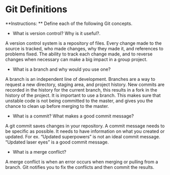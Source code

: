 # Git Definitions

**Instructions: ** Define each of the following Git concepts.

* What is version control?  Why is it useful?.

A version control system is a repository of files.  Every change made to the source is tracked, who made changes, why they made it, and references to problems fixed.  The ability to track each change made, and to reverse changes when necessary can make a big impact in a group project.

* What is a branch and why would you use one?

A branch is an independent line of development.  Branches are a way to request a new directory, staging area, and project history.  New commits are recorded in the history for the current branch, this results in a fork in the history of the project.  It is important to use a branch.  This makes sure that unstable code is not being committed to the master, and gives you the chance to clean up before merging to the master.

* What is a commit? What makes a good commit message?

A git commit saves changes in your repository.  A commit message needs to be specific as possible.  It needs to have information on what you created or updated.  For ex. “Updated superpowers” is not an ideal commit message.  “Updated laser eyes” is a good commit message.

* What is a merge conflict?

A merge conflict is when an error occurs when merging or pulling from a branch.  Git notifies you to fix the conflicts and then commit the results.